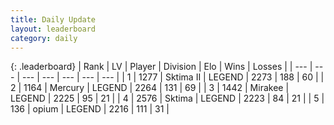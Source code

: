 ```yaml
---
title: Daily Update
layout: leaderboard
category: daily
---
```


{: .leaderboard}
| Rank | LV | Player | Division | Elo | Wins | Losses |
| --- | --- | --- | --- | --- | --- | --- |
| <span data-change="0">1</span> | 1277 | <span title="ID: 402846">Sktima II</span> | LEGEND | <span data-change="13">2273</span> | <span data-change="13">188</span> | <span data-change="3">60</span> |
| <span data-change="3">2</span> | 1164 | <span title="ID: 692745">Mercury</span> | LEGEND | <span data-change="56">2264</span> | <span data-change="13">131</span> | <span data-change="1">69</span> |
| <span data-change="4">3</span> | 1442 | <span title="ID: 416373">Mirakee</span> | LEGEND | <span data-change="29">2225</span> | <span data-change="15">95</span> | <span data-change="4">21</span> |
| <span data-change="-2">4</span> | 2576 | <span title="ID: 353063">Sktima</span> | LEGEND | <span data-change="0">2223</span> | <span data-change="0">84</span> | <span data-change="0">21</span> |
| <span data-change="-2">5</span> | 136 | <span title="ID: 750033">opium</span> | LEGEND | <span data-change="0">2216</span> | <span data-change="0">111</span> | <span data-change="0">31</span> |